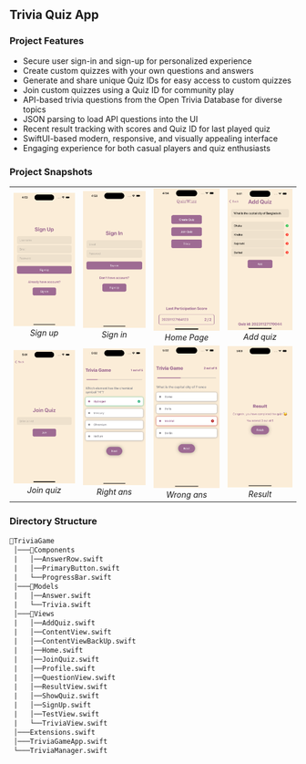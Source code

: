 
## Trivia Quiz App

### Project Features
- Secure user sign-in and sign-up for personalized experience
- Create custom quizzes with your own questions and answers
- Generate and share unique Quiz IDs for easy access to custom quizzes
- Join custom quizzes using a Quiz ID for community play
- API-based trivia questions from the Open Trivia Database for diverse topics
- JSON parsing to load API questions into the UI
- Recent result tracking with scores and Quiz ID for last played quiz
- SwiftUI-based modern, responsive, and visually appealing interface
- Engaging experience for both casual players and quiz enthusiasts

### Project Snapshots

<table>
  <tr>
    <td>
      <img src="https://raw.githubusercontent.com/ZakariaHossain56/Trivia-Quiz-App/master/snapshots/signup.png" alt="Sign up" width="200">
      <div align="center"><i>Sign up</i></div>
    </td>
    <td>
      <img src="https://raw.githubusercontent.com/ZakariaHossain56/Trivia-Quiz-App/master/snapshots/signin.png" alt="Sign in" width="200">
      <div align="center"><i>Sign in</i></div>
    </td>
    <td>
      <img src="https://raw.githubusercontent.com/ZakariaHossain56/Trivia-Quiz-App/master/snapshots/home_page.png" alt="Home Page" width="200">
      <div align="center"><i>Home Page</i></div>
    </td>
    <td>
      <img src="https://raw.githubusercontent.com/ZakariaHossain56/Trivia-Quiz-App/master/snapshots/add_quiz.png" alt="Add quiz" width="200">
      <div align="center"><i>Add quiz</i></div>
    </td>
  </tr>


  <tr>
    <td>
      <img src="https://raw.githubusercontent.com/ZakariaHossain56/Trivia-Quiz-App/master/snapshots/join_quiz.png" alt="Join quiz" width="200">
      <div align="center"><i>Join quiz</i></div>
    </td>
    <td>
      <img src="https://raw.githubusercontent.com/ZakariaHossain56/Trivia-Quiz-App/master/snapshots/right_ans.png" alt="Right ans" width="200">
      <div align="center"><i>Right ans</i></div>
    </td>
    <td>
      <img src="https://raw.githubusercontent.com/ZakariaHossain56/Trivia-Quiz-App/master/snapshots/wrong_ans.png" alt="Wrong ans" width="200">
      <div align="center"><i>Wrong ans</i></div>
    </td>
    <td>
      <img src="https://raw.githubusercontent.com/ZakariaHossain56/Trivia-Quiz-App/master/snapshots/result.png" alt="Result" width="200">
      <div align="center"><i>Result</i></div>
    </td>
  </tr>


  
</table>






### Directory Structure

```
📂TriviaGame
 │───📂Components
 |   │──AnswerRow.swift
 |   │──PrimaryButton.swift
 |   └──ProgressBar.swift
 │───📂Models
 |   │──Answer.swift
 |   └──Trivia.swift
 │───📂Views
 |   │──AddQuiz.swift
 |   │──ContentView.swift
 |   │──ContentViewBackUp.swift
 |   │──Home.swift
 |   │──JoinQuiz.swift
 |   │──Profile.swift
 |   │──QuestionView.swift
 |   │──ResultView.swift
 |   │──ShowQuiz.swift
 |   │──SignUp.swift
 |   │──TestView.swift
 |   └──TriviaView.swift
 │───Extensions.swift
 │───TriviaGameApp.swift     
 └───TriviaManager.swift
    
```
